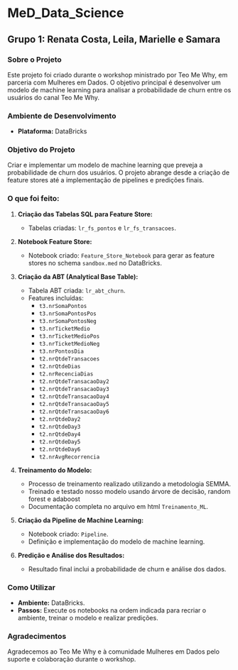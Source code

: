 # MeD_Data_Science

## Grupo 1: Renata Costa, Leila, Marielle e Samara 

### Sobre o Projeto
Este projeto foi criado durante o workshop ministrado por Teo Me Why, em parceria com Mulheres em Dados. O objetivo principal é desenvolver um modelo de machine learning para analisar a probabilidade de churn entre os usuários do canal Teo Me Why.

### Ambiente de Desenvolvimento
- **Plataforma:** DataBricks

### Objetivo do Projeto
Criar e implementar um modelo de machine learning que preveja a probabilidade de churn dos usuários. O projeto abrange desde a criação de feature stores até a implementação de pipelines e predições finais.

### O que foi feito:

1. **Criação das Tabelas SQL para Feature Store:**
   - Tabelas criadas: `lr_fs_pontos` e `lr_fs_transacoes`.

2. **Notebook Feature Store:**
   - Notebook criado: `Feature_Store_Notebook` para gerar as feature stores no schema `sandbox.med` no DataBricks.

3. **Criação da ABT (Analytical Base Table):**
   - Tabela ABT criada: `lr_abt_churn`.
   - Features incluídas:
     - `t3.nrSomaPontos`
     - `t3.nrSomaPontosPos`
     - `t3.nrSomaPontosNeg`
     - `t3.nrTicketMedio`
     - `t3.nrTicketMedioPos`
     - `t3.nrTicketMedioNeg`
     - `t3.nrPontosDia`
     - `t2.nrQtdeTransacoes`
     - `t2.nrQtdeDias`
     - `t2.nrRecenciaDias`
     - `t2.nrQtdeTransacaoDay2`
     - `t2.nrQtdeTransacaoDay3`
     - `t2.nrQtdeTransacaoDay4`
     - `t2.nrQtdeTransacaoDay5`
     - `t2.nrQtdeTransacaoDay6`
     - `t2.nrQtdeDay2`
     - `t2.nrQtdeDay3`
     - `t2.nrQtdeDay4`
     - `t2.nrQtdeDay5`
     - `t2.nrQtdeDay6`
     - `t2.nrAvgRecorrencia`

4. **Treinamento do Modelo:**
   - Processo de treinamento realizado utilizando a metodologia SEMMA.
   - Treinado e testado nosso modelo usando árvore de decisão, random forest e adaboost
   - Documentação completa no arquivo em html `Treinamento_ML`.

5. **Criação da Pipeline de Machine Learning:**
   - Notebook criado: `Pipeline`.
   - Definição e implementação do modelo de machine learning.

6. **Predição e Análise dos Resultados:**
   - Resultado final inclui a probabilidade de churn e análise dos dados.

### Como Utilizar
- **Ambiente:** DataBricks.
- **Passos:** Execute os notebooks na ordem indicada para recriar o ambiente, treinar o modelo e realizar predições.

### Agradecimentos
Agradecemos ao Teo Me Why e à comunidade Mulheres em Dados pelo suporte e colaboração durante o workshop.
